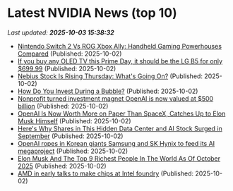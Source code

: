 # Latest NVIDIA News (top 10)
_Last updated: **2025-10-03 15:38:32**_

- [Nintendo Switch 2 Vs ROG Xbox Ally: Handheld Gaming Powerhouses Compared](https://hothardware.com/news/nintendo-switch-2-vs-rog-xbox-ally) (Published: 2025-10-02)
- [If you buy any OLED TV this Prime Day, it should be the LG B5 for only $699.99](https://www.techradar.com/seasonal-sales/if-you-buy-any-oled-tv-this-prime-day-it-should-be-the-lg-b5-for-only-usd699-99) (Published: 2025-10-02)
- [Nebius Stock Is Rising Thursday: What's Going On?](https://biztoc.com/x/8db331fdee36a306) (Published: 2025-10-02)
- [How Do You Invest During a Bubble?](https://awealthofcommonsense.com/2025/10/how-do-you-invest-during-a-bubble/) (Published: 2025-10-02)
- [Nonprofit turned investment magnet OpenAI is now valued at $500 billion](https://www.pcgamer.com/software/ai/nonprofit-turned-investment-magnet-openai-is-now-valued-at-usd500-billion/) (Published: 2025-10-02)
- [OpenAI Is Now Worth More on Paper Than SpaceX, Catches Up to Elon Musk Himself](https://gizmodo.com/openai-is-now-worth-more-on-paper-than-spacex-catches-up-to-elon-musk-himself-2000666727) (Published: 2025-10-02)
- [Here's Why Shares in This Hidden Data Center and AI Stock Surged in September](https://biztoc.com/x/c7c9265c92225a62) (Published: 2025-10-02)
- [OpenAI ropes in Korean giants Samsung and SK Hynix to feed its AI megaproject](https://www.theregister.com/2025/10/02/openai_ropes_in_samsung_and/) (Published: 2025-10-02)
- [Elon Musk And The Top 9 Richest People In The World As Of October 2025](https://thekenyatimes.com/business/top-10-richest-people-in-the-world-as-elon-musk-hits-500-billion-record/) (Published: 2025-10-02)
- [AMD in early talks to make chips at Intel foundry](https://slashdot.org/submission/17341048/amd-in-early-talks-to-make-chips-at-intel-foundry) (Published: 2025-10-02)
